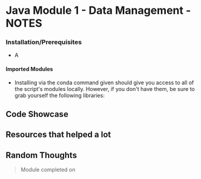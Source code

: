 # Java Module 1 - Data Management - NOTES

### Installation/Prerequisites
- A
#### Imported Modules
- Installing via the conda command given should give you access to all of the script's modules locally. However, if you don't have them, be sure to grab yourself the following libraries:

## Code Showcase


## Resources that helped a lot


## Random Thoughts
> Module completed on 
